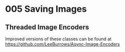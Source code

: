 # 005 Saving Images

## Threaded Image Encoders

Improved versions of these classes can be found at https://github.com/LeeBurrows/Async-Image-Encoders